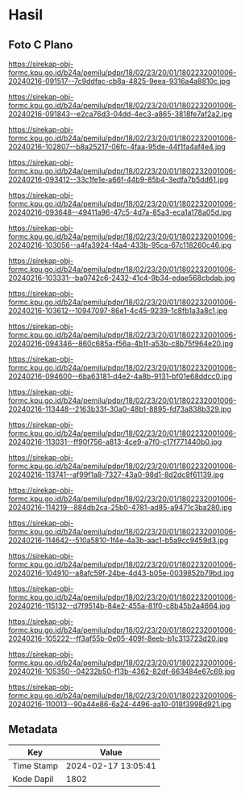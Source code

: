 # Hasil

## Foto C Plano

https://sirekap-obj-formc.kpu.go.id/b24a/pemilu/pdpr/18/02/23/20/01/1802232001006-20240216-091517--7c9ddfac-cb8a-4825-9eea-9316a4a8810c.jpg

https://sirekap-obj-formc.kpu.go.id/b24a/pemilu/pdpr/18/02/23/20/01/1802232001006-20240216-091843--e2ca76d3-04dd-4ec3-a865-3818fe7af2a2.jpg

https://sirekap-obj-formc.kpu.go.id/b24a/pemilu/pdpr/18/02/23/20/01/1802232001006-20240216-102807--b8a25217-06fc-4faa-95de-44f1fa4af4e4.jpg

https://sirekap-obj-formc.kpu.go.id/b24a/pemilu/pdpr/18/02/23/20/01/1802232001006-20240216-093412--33c1fe1e-a66f-44b9-85b4-3edfa7b5dd61.jpg

https://sirekap-obj-formc.kpu.go.id/b24a/pemilu/pdpr/18/02/23/20/01/1802232001006-20240216-093648--49411a96-47c5-4d7a-85a3-eca1a178a05d.jpg

https://sirekap-obj-formc.kpu.go.id/b24a/pemilu/pdpr/18/02/23/20/01/1802232001006-20240216-103056--a4fa3924-f4a4-433b-95ca-67c118260c46.jpg

https://sirekap-obj-formc.kpu.go.id/b24a/pemilu/pdpr/18/02/23/20/01/1802232001006-20240216-103331--ba0742c6-2432-41c4-9b34-edae568cbdab.jpg

https://sirekap-obj-formc.kpu.go.id/b24a/pemilu/pdpr/18/02/23/20/01/1802232001006-20240216-103612--10947097-86e1-4c45-9239-1c8fb1a3a8c1.jpg

https://sirekap-obj-formc.kpu.go.id/b24a/pemilu/pdpr/18/02/23/20/01/1802232001006-20240216-094346--860c685a-f56a-4b1f-a53b-c8b75f964e20.jpg

https://sirekap-obj-formc.kpu.go.id/b24a/pemilu/pdpr/18/02/23/20/01/1802232001006-20240216-094600--6ba63181-d4e2-4a8b-9131-bf01e68ddcc0.jpg

https://sirekap-obj-formc.kpu.go.id/b24a/pemilu/pdpr/18/02/23/20/01/1802232001006-20240216-113448--2163b33f-30a0-48b1-8895-fd73a838b329.jpg

https://sirekap-obj-formc.kpu.go.id/b24a/pemilu/pdpr/18/02/23/20/01/1802232001006-20240216-113031--ff90f756-a813-4ce9-a7f0-c17f771440b0.jpg

https://sirekap-obj-formc.kpu.go.id/b24a/pemilu/pdpr/18/02/23/20/01/1802232001006-20240216-113741--af99f1a8-7327-43a0-98d1-8d2dc8f61139.jpg

https://sirekap-obj-formc.kpu.go.id/b24a/pemilu/pdpr/18/02/23/20/01/1802232001006-20240216-114219--884db2ca-25b0-4781-ad85-a9471c3ba280.jpg

https://sirekap-obj-formc.kpu.go.id/b24a/pemilu/pdpr/18/02/23/20/01/1802232001006-20240216-114642--510a5810-1f4e-4a3b-aac1-b5a9cc9459d3.jpg

https://sirekap-obj-formc.kpu.go.id/b24a/pemilu/pdpr/18/02/23/20/01/1802232001006-20240216-104910--a8afc59f-24be-4d43-b05e-0039852b79bd.jpg

https://sirekap-obj-formc.kpu.go.id/b24a/pemilu/pdpr/18/02/23/20/01/1802232001006-20240216-115132--d7f9514b-84e2-455a-81f0-c8b45b2a4664.jpg

https://sirekap-obj-formc.kpu.go.id/b24a/pemilu/pdpr/18/02/23/20/01/1802232001006-20240216-105222--ff3af55b-0e05-409f-8eeb-b1c313723d20.jpg

https://sirekap-obj-formc.kpu.go.id/b24a/pemilu/pdpr/18/02/23/20/01/1802232001006-20240216-105350--04232b50-f13b-4362-82df-663484e67c69.jpg

https://sirekap-obj-formc.kpu.go.id/b24a/pemilu/pdpr/18/02/23/20/01/1802232001006-20240216-110013--90a44e86-6a24-4496-aa10-018f3998d921.jpg


## Metadata

| Key        | Value               |
| ---------- | ------------------- |
| Time Stamp | 2024-02-17 13:05:41 |
| Kode Dapil | 1802                |



